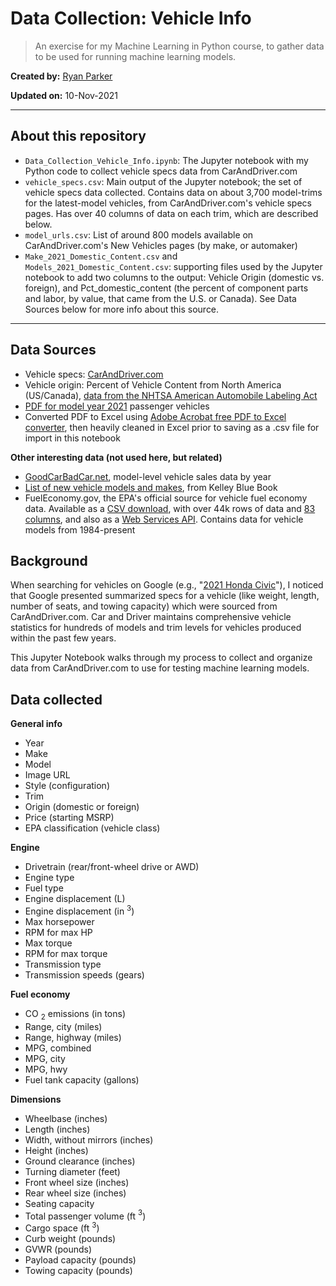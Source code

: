 # Data Collection: Vehicle Info
> An exercise for my Machine Learning in Python course, to gather data to be used for running machine learning models. 

**Created by:** [Ryan Parker](https://github.com/rparkr)

**Updated on:** 10-Nov-2021

---

## About this repository
* `Data_Collection_Vehicle_Info.ipynb`: The Jupyter notebook with my Python code to collect vehicle specs data from CarAndDriver.com
* `vehicle_specs.csv`: Main output of the Jupyter notebook; the set of vehicle specs data collected. Contains data on about 3,700 model-trims for the latest-model vehicles, from CarAndDriver.com's vehicle specs pages. Has over 40 columns of data on each trim, which are described below.
* `model_urls.csv`: List of around 800 models available on CarAndDriver.com's New Vehicles pages (by make, or automaker)
* `Make_2021_Domestic_Content.csv` and `Models_2021_Domestic_Content.csv`: supporting files used by the Jupyter notebook to add two columns to the output: Vehicle Origin (domestic vs. foreign), and Pct_domestic_content (the percent of component parts and labor, by value, that came from the U.S. or Canada). See Data Sources below for more info about this source.

---

## Data Sources
* Vehicle specs: [CarAndDriver.com](https://www.caranddriver.com/volkswagen/atlas/specs/2021/volkswagen_atlas_volkswagen-atlas_2021/417662)
* Vehicle origin: Percent of Vehicle Content from North America (US/Canada), [data from the NHTSA American Automobile Labeling Act](https://www.nhtsa.gov/part-583-american-automobile-labeling-act-reports)
 * [PDF for model year 2021](https://www.nhtsa.gov/sites/nhtsa.gov/files/2021-06/MY2021-AALA-Alphabetical-6-30-21.pdf) passenger vehicles
 * Converted PDF to Excel using [Adobe Acrobat free PDF to Excel converter](https://www.adobe.com/acrobat/online/pdf-to-excel.html), then heavily cleaned in Excel prior to saving as a .csv file for import in this notebook

**Other interesting data (not used here, but related)**
* [GoodCarBadCar.net](https://www.goodcarbadcar.net/2021-us-vehicle-sales-figures-by-model/), model-level vehicle sales data by year
* [List of new vehicle models and makes](https://www.kbb.com/car-make-model-list/new/view-all/make/), from Kelley Blue Book
* FuelEconomy.gov, the EPA's official source for vehicle fuel economy data. Available as a [CSV download](https://www.fueleconomy.gov/feg/download.shtml), with over 44k rows of data and [83 columns](https://www.fueleconomy.gov/feg/ws/index.shtml#vehicle), and also as a [Web Services API](https://www.fueleconomy.gov/feg/ws/index.shtml). Contains data for vehicle models from 1984-present

## Background
When searching for vehicles on Google (e.g., "[2021 Honda Civic](https://www.google.com/search?q=2021+honda+civic)"), I noticed that Google presented summarized specs for a vehicle (like weight, length, number of seats, and towing capacity) which were sourced from CarAndDriver.com. Car and Driver maintains comprehensive vehicle statistics for hundreds of models and trim levels for vehicles produced within the past few years.

This Jupyter Notebook walks through my process to collect and organize data from CarAndDriver.com to use for testing machine learning models.

## Data collected
**General info**
* Year
* Make
* Model
* Image URL
* Style (configuration)
* Trim
* Origin (domestic or foreign)
* Price (starting MSRP)
* EPA classification (vehicle class)

**Engine**

* Drivetrain (rear/front-wheel drive or AWD)
* Engine type
* Fuel type
* Engine displacement (L)
* Engine displacement (in $^3$)
* Max horsepower
* RPM for max HP
* Max torque
* RPM for max torque
* Transmission type
* Transmission speeds (gears)

**Fuel economy**

* CO $_2$ emissions (in tons)
* Range, city (miles)
* Range, highway (miles)
* MPG, combined
* MPG, city
* MPG, hwy
* Fuel tank capacity (gallons)

**Dimensions**

* Wheelbase (inches)
* Length (inches)
* Width, without mirrors (inches)
* Height (inches) 
* Ground clearance (inches)
* Turning diameter (feet)
* Front wheel size (inches)
* Rear wheel size (inches)
* Seating capacity
* Total passenger volume (ft $^3$)
* Cargo space (ft $^3$)
* Curb weight (pounds)
* GVWR (pounds)
* Payload capacity (pounds)
* Towing capacity (pounds)
